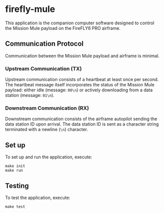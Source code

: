 # firefly-mule

This application is the companion computer software designed to control the Mission Mule payload on the FireFLY6 PRO airframe.


## Communication Protocol

Communication between the Mission Mule payload and airframe is minimal.

### Upstream Communication (TX)

Upstream communication consists of a heartbeat at least once per second. The heartbeat message itself incorporates the status of the Mission Mule payload: either idle (message: `00\n`) or actively downloading from a data station (message: `01\n`).

### Downstream Communication (RX)

Downstream communication consists of the airframe autopilot sending the data station ID upon arrival. The data station ID is sent as a character string terminated with a newline (`\n`) character.


## Set up

To set up and run the application, execute:

```
make init
make run
```

## Testing

To test the application, execute:

```
make test
```

